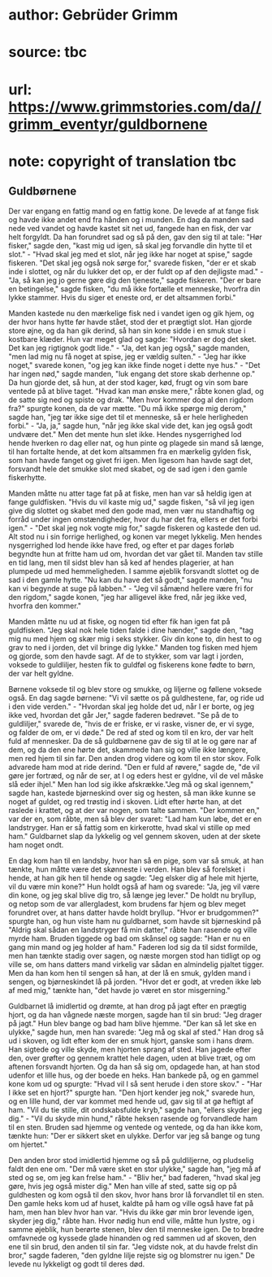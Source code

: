 # author: Gebrüder Grimm
# source: tbc
# url: https://www.grimmstories.com/da//grimm_eventyr/guldbornene
# note: copyright of translation tbc

## Guldbørnene 

Der var engang en fattig mand og en fattig kone. De levede af at fange
fisk og havde ikke andet end fra hånden og i munden. En dag da manden
sad nede ved vandet og havde kastet sit net ud, fangede han en fisk, der
var helt forgyldt. Da han forundret sad og så på den, gav den sig til at
tale: "Hør fisker," sagde den, "kast mig ud igen, så skal jeg
forvandle din hytte til et slot." - "Hvad skal jeg med et slot, når
jeg ikke har noget at spise," sagde fiskeren. "Det skal jeg også nok
sørge for," svarede fisken, "der er et skab inde i slottet, og når du
lukker det op, er der fuldt op af den dejligste mad." - "Ja, så kan
jeg jo gerne gøre dig den tjeneste," sagde fiskeren. "Der er bare en
betingelse," sagde fisken, "du må ikke fortælle et menneske, hvorfra
din lykke stammer. Hvis du siger et eneste ord, er det altsammen
forbi."

Manden kastede nu den mærkelige fisk ned i vandet igen og gik hjem, og
der hvor hans hytte før havde stået, stod der et prægtigt slot. Han
gjorde store øjne, og da han gik derind, så han sin kone sidde i en smuk
stue i kostbare klæder. Hun var meget glad og sagde: "Hvordan er dog
det sket. Det kan jeg rigtignok godt lide." - "Ja, det kan jeg også,"
sagde manden, "men lad mig nu få noget at spise, jeg er vældig
sulten." - "Jeg har ikke noget," svarede konen, "og jeg kan ikke
finde noget i dette nye hus." - "Det har ingen nød," sagde manden,
"luk engang det store skab derhenne op." Da hun gjorde det, så hun, at
der stod kager, kød, frugt og vin som bare ventede på at blive taget.
"Hvad kan man ønske mere," råbte konen glad, og de satte sig ned og
spiste og drak. "Men hvor kommer dog al den rigdom fra?" spurgte
konen, da de var mætte. "Du må ikke spørge mig derom," sagde han,
"jeg tør ikke sige det til et menneske, så er hele herligheden
forbi." - "Ja, ja," sagde hun, "når jeg ikke skal vide det, kan jeg
også godt undvære det." Men det mente hun slet ikke. Hendes
nysgerrighed lod hende hverken ro dag eller nat, og hun pinte og plagede
sin mand så længe, til han fortalte hende, at det kom altsammen fra en
mærkelig gylden fisk, som han havde fanget og givet fri igen. Men
ligesom han havde sagt det, forsvandt hele det smukke slot med skabet,
og de sad igen i den gamle fiskerhytte.

Manden måtte nu atter tage fat på at fiske, men han var så heldig igen
at fange guldfisken. "Hvis du vil kaste mig ud," sagde fisken, "så
vil jeg igen give dig slottet og skabet med den gode mad, men vær nu
standhaftig og forråd under ingen omstændigheder, hvor du har det fra,
ellers er det forbi igen." - "Det skal jeg nok vogte mig for," sagde
fiskeren og kastede den ud. Alt stod nu i sin forrige herlighed, og
konen var meget lykkelig. Men hendes nysgerrighed lod hende ikke have
fred, og efter et par dages forløb begyndte hun at fritte ham ud om,
hvordan det var gået til. Manden tav stille en tid lang, men til sidst
blev han så ked af hendes plagerier, at han plumpede ud med
hemmeligheden. I samme øjeblik forsvandt slottet og de sad i den gamle
hytte. "Nu kan du have det så godt," sagde manden, "nu kan vi begynde
at suge på labben." - "Jeg vil såmænd hellere være fri for den
rigdom," sagde konen, "jeg har alligevel ikke fred, når jeg ikke ved,
hvorfra den kommer."

Manden måtte nu ud at fiske, og nogen tid efter fik han igen fat på
guldfisken. "Jeg skal nok hele tiden falde i dine hænder," sagde den,
"tag mig nu med hjem og skær mig i seks stykker. Giv din kone to, din
hest to og grav to ned i jorden, det vil bringe dig lykke." Manden tog
fisken med hjem og gjorde, som den havde sagt. Af de to stykker, som var
lagt i jorden, voksede to guldliljer, hesten fik to guldføl og fiskerens
kone fødte to børn, der var helt gyldne.

Børnene voksede til og blev store og smukke, og liljerne og føllene
voksede også. En dag sagde børnene: "Vi vil sætte os på guldhestene,
far, og ride ud i den vide verden." - "Hvordan skal jeg holde det ud,
når I er borte, og jeg ikke ved, hvordan det går Jer," sagde faderen
bedrøvet. "Se på de to guldliljer," svarede de, "hvis de er friske,
er vi raske, visner de, er vi syge, og falder de om, er vi døde." De
red af sted og kom til en kro, der var helt fuld af mennesker. Da de så
guldbørnene gav de sig til at le og gøre nar af dem, og da den ene hørte
det, skammede han sig og ville ikke længere, men red hjem til sin far.
Den anden drog videre og kom til en stor skov. Folk advarede ham mod at
ride derind. "Den er fuld af røvere," sagde de, "de vil gøre jer
fortræd, og når de ser, at I og eders hest er gyldne, vil de vel måske
slå eder ihjel." Men han lod sig ikke afskrække."Jeg må og skal
igennem," sagde han, kastede bjørneskind over sig og hesten, så man
ikke kunne se noget af guldet, og red trøstig ind i skoven. Lidt efter
hørte han, at det raslede i krattet, og at der var nogen, som talte
sammen. "Der kommer en," var der en, som råbte, men så blev der
svaret: "Lad ham kun løbe, det er en landstryger. Han er så fattig som
en kirkerotte, hvad skal vi stille op med ham." Guldbarnet slap da
lykkelig og vel gennem skoven, uden at der skete ham noget ondt.

En dag kom han til en landsby, hvor han så en pige, som var så smuk, at
han tænkte, hun måtte være det skønneste i verden. Han blev så forelsket
i hende, at han gik hen til hende og sagde: "Jeg elsker dig af hele mit
hjerte, vil du være min kone?" Hun holdt også af ham og svarede: "Ja,
jeg vil være din kone, og jeg skal blive dig tro, så længe jeg lever."
De holdt nu bryllup, og netop som de var allergladest, kom brudens far
hjem og blev meget forundret over, at hans datter havde holdt bryllup.
"Hvor er brudgommen?" spurgte han, og hun viste ham nu guldbarnet, som
havde sit bjørneskind på "Aldrig skal sådan en landstryger få min
datter," råbte han rasende og ville myrde ham. Bruden tiggede og bad om
skånsel og sagde: "Han er nu en gang min mand og jeg holder af ham."
Faderen lod sig da til sidst formilde, men han tænkte stadig over sagen,
og næste morgen stod han tidligt op og ville se, om hans datters mand
virkelig var sådan en almindelig pjaltet tigger. Men da han kom hen til
sengen så han, at der lå en smuk, gylden mand i sengen, og bjørneskindet
lå på jorden. "Hvor det er godt, at vreden ikke løb af med mig,"
tænkte han, "det havde jo været en stor misgerning."

Guldbarnet lå imidlertid og drømte, at han drog på jagt efter en prægtig
hjort, og da han vågnede næste morgen, sagde han til sin brud: "Jeg
drager på jagt." Hun blev bange og bad ham blive hjemme. "Der kan så
let ske en ulykke," sagde hun, men han svarede: "Jeg må og skal af
sted." Han drog så ud i skoven, og lidt efter kom der en smuk hjort,
ganske som i hans drøm. Han sigtede og ville skyde, men hjorten sprang
af sted. Han jagede efter den, over grøfter og gennem krattet hele
dagen, uden at blive træt, og om aftenen forsvandt hjorten. Og da han så
sig om, opdagede han, at han stod udenfor et lille hus, og der boede en
heks. Han bankede på, og en gammel kone kom ud og spurgte: "Hvad vil I
så sent herude i den store skov." - "Har I ikke set en hjort?"
spurgte han. "Den hjort kender jeg nok," svarede hun, og en lille
hund, der var kommet med hende ud, gav sig til at gø heftigt af ham.
"Vil du tie stille, dit ondskabsfulde kryb," sagde han, "ellers
skyder jeg dig." - "Vil du skyde min hund," råbte heksen rasende og
forvandlede ham til en sten. Bruden sad hjemme og ventede og ventede, og
da han ikke kom, tænkte hun: "Der er sikkert sket en ulykke. Derfor var
jeg så bange og tung om hjertet."

Den anden bror stod imidlertid hjemme og så på guldliljerne, og
pludselig faldt den ene om. "Der må være sket en stor ulykke," sagde
han, "jeg må af sted og se, om jeg kan frelse ham." - "Bliv her,"
bad faderen, "hvad skal jeg gøre, hvis jeg også mister dig." Men han
ville af sted, satte sig op på guldhesten og kom også til den skov, hvor
hans bror lå forvandlet til en sten. Den gamle heks kom ud af huset,
kaldte på ham og ville også have fat på ham, men han blev hvor han var.
"Hvis du ikke gør min bror levende igen, skyder jeg dig," råbte han.
Hvor nødig hun end ville, måtte hun lystre, og i samme øjeblik, hun
berørte stenen, blev den til menneske igen. De to brødre omfavnede og
kyssede glade hinanden og red sammen ud af skoven, den ene til sin brud,
den anden til sin far. "Jeg vidste nok, at du havde frelst din bror,"
sagde faderen, "den gyldne lilje rejste sig og blomstrer nu igen." De
levede nu lykkeligt og godt til deres død.
